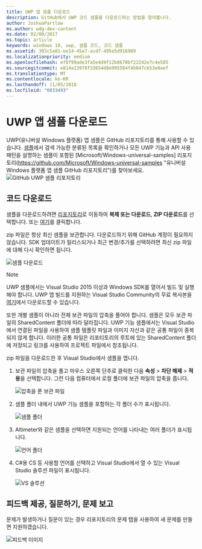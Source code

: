 ```yaml
---
title: UWP 앱 샘플 다운로드
description: GitHub에서 UWP 코드 샘플을 다운로드하는 방법을 알아봅니다.
author: JoshuaPartlow
ms.author: wdg-dev-content
ms.date: 02/08/2017
ms.topic: article
keywords: windows 10, uwp, 샘플 코드, 코드 샘플
ms.assetid: 393c5a81-ee14-45e7-acd7-495e5d916909
ms.localizationpriority: medium
ms.openlocfilehash: ef8f99ade3fa5e4d9f12b8670bf22242e7c4e585
ms.sourcegitcommit: e814a13978f33654d8e995584f4b047cb53e0aef
ms.translationtype: MT
ms.contentlocale: ko-KR
ms.lasthandoff: 11/05/2018
ms.locfileid: "6033493"
---
```

# <a name="get-uwp-app-samples"></a>UWP 앱 샘플 다운로드

UWP(유니버설 Windows 플랫폼) 앱 샘플은 GitHub 리포지토리를 통해 사용할 수 있습니다. [샘플](https://developer.microsoft.com/windows/samples "개발자 센터 샘플")에서 검색 가능한 분류된 목록을 확인하거나 모든 UWP 기능과 API 사용 패턴을 설명하는 샘플이 포함된 [Microsoft/Windows-universal-samples] 리포지토리(https://github.com/Microsoft/Windows-universal-samples "유니버설 Windows 플랫폼 앱 샘플 GitHub 리포지토리")를 찾아보세요.  
![GitHub UWP 샘플 리포지토리](images/GitHubUWPSamplesPage.png)

## <a name="download-the-code"></a>코드 다운로드

샘플을 다운로드하려면 [리포지토리](https://github.com/Microsoft/Windows-universal-samples "유니버설 Windows 플랫폼 앱 샘플 GitHub 리포지토리")로 이동하여 **복제 또는 다운로드**, **ZIP 다운로드**를 선택합니다. 또는 [여기](https://github.com/Microsoft/Windows-universal-samples/archive/master.zip "유니버설 Windows 플랫폼 앱 샘플 zip 파일 다운로드")를 클릭합니다.

zip 파일은 항상 최신 샘플을 보관합니다. 다운로드하기 위해 GitHub 계정이 필요하지 않습니다. SDK 업데이트가 릴리스되거나 최근 변경/추가를 선택하려면 최신 zip 파일에 대해 다시 확인하면 됩니다.

![샘플 다운로드](images/SamplesDownloadButton.png)


> [!NOTE]
> UWP 샘플에서는 Visual Studio 2015 이상과 Windows SDK를 열어서 빌드 및 실행해야 합니다. UWP 앱 빌드를 지원하는 Visual Studio Community의 무료 복사본을 [여기](http://go.microsoft.com/fwlink/p/?LinkID=280676 "Windows 개발 도구 다운로드")에서 다운로드할 수 있습니다.  
>
> 또한 개별 샘플이 아니라 전체 보관 파일의 압축을 풀어야 합니다. 샘플은 모두 보관 파일의 SharedContent 폴더에 따라 달라집니다. UWP 기능 샘플에서는 Visual Studio에서 연결된 파일을 사용하여 샘플 템플릿 파일과 이미지 자산과 같은 공통 파일이 중복되지 않게 합니다. 이러한 공통 파일은 리포티토리의 루트에 있는 SharedContent 폴더에 저장되고 링크를 사용하여 프로젝트 파일에서 참조됩니다.

zip 파일을 다운로드한 후 Visual Studio에서 샘플을 엽니다.

1.  보관 파일의 압축을 풀고 마우스 오른쪽 단추로 클릭한 다음 **속성** > **차단 해제** > **적용**을 선택합니다. 그런 다음 컴퓨터에서 로컬 폴더에 보관 파일의 압축을 풉니다.

    ![압축을 푼 보관 파일](images/SamplesUnzip1.png)
2.  샘플 폴더 내에서 UWP 기능 샘플을 포함하는 각 폴더 수가 표시됩니다.

    ![샘플 폴더](images/SamplesUnzip2.png)

3.  Altimeter와 같은 샘플을 선택하면 지원되는 언어를 나타내는 여러 폴더가 표시됩니다.

    ![언어 폴더](images/SamplesUnzip3.png)

4.  C\#용 CS 등 사용할 언어를 선택하고 Visual Studio에서 열 수 있는 Visual Studio 솔루션 파일이 표시됩니다.

    ![VS 솔루션](images/SamplesUnzip4.png)

## <a name="give-feedback-ask-questions-and-report-issues"></a>피드백 제공, 질문하기, 문제 보고

문제가 발생하거나 질문이 있는 경우 리포지토리의 문제 탭을 사용하여 새 문제를 만들면 지원하겠습니다.

![피드백 이미지](images/GitHubUWPSamplesFeedback.png)
